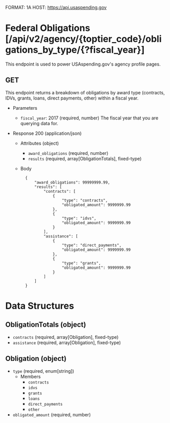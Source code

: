 FORMAT: 1A
HOST: https://api.usaspending.gov

# Federal Obligations [/api/v2/agency/{toptier_code}/obligations_by_type/{?fiscal_year}]

This endpoint is used to power USAspending.gov's agency profile pages.

## GET

This endpoint returns a breakdown of obligations by award type (contracts, IDVs, grants, loans, direct payments, other) within a fiscal year.

+ Parameters
    + `fiscal_year`: 2017 (required, number)
        The fiscal year that you are querying data for.
        
+ Response 200 (application/json)
    + Attributes (object)
        + `award_obligations` (required, number)
        + `results` (required, array[ObligationTotals], fixed-type)

    + Body

            {
                "award_obligations": 99999999.99,
                "results": [
                    "contracts": [
                        {
                            "type": "contracts",
                            "obligated_amount": 9999999.99
                        },
                        {
                            "type": "idvs",
                            "obligated_amount": 9999999.99
                        }
                    ],
                    "assistance": [
                        {
                            "type": "direct_payments",
                            "obligated_amount": 9999999.99
                        },
                        {
                            "type": "grants",
                            "obligated_amount": 9999999.99
                        }
                    ]
                ]
            }

# Data Structures

## ObligationTotals (object)
+ `contracts` (required, array[Obligation], fixed-type)
+ `assistance` (required, array[Obligation], fixed-type)
## Obligation (object)
+ `type` (required, enum[string])
    + Members
        + `contracts`
        + `idvs`
        + `grants`
        + `loans`
        + `direct_payments`
        + `other`
+ `obligated_amount` (required, number)